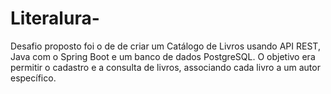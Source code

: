 # Literalura-
Desafio proposto foi o de de criar um Catálogo de Livros usando API REST, Java com o Spring Boot e um banco de dados PostgreSQL. O objetivo era permitir o cadastro e a consulta de livros, associando cada livro a um autor específico.
